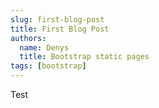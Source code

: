 ```yaml
---
slug: first-blog-post
title: First Blog Post
authors:
  name: Denys
  title: Bootstrap static pages
tags: [bootstrap]
---
```


Test